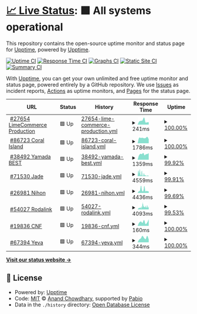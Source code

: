 # [📈 Live Status](https://demo.upptime.js.org): <!--live status--> **🟩 All systems operational**

This repository contains the open-source uptime monitor and status page for [Upptime](https://upptime.js.org), powered by [Upptime](https://github.com/upptime/upptime).

[![Uptime CI](https://github.com/LimeCommerce/upptime/workflows/Uptime%20CI/badge.svg)](https://github.com/LimeCommerce/upptime/actions?query=workflow%3A%22Uptime+CI%22)
[![Response Time CI](https://github.com/LimeCommerce/upptime/workflows/Response%20Time%20CI/badge.svg)](https://github.com/LimeCommerce/upptime/actions?query=workflow%3A%22Response+Time+CI%22)
[![Graphs CI](https://github.com/LimeCommerce/upptime/workflows/Graphs%20CI/badge.svg)](https://github.com/LimeCommerce/upptime/actions?query=workflow%3A%22Graphs+CI%22)
[![Static Site CI](https://github.com/LimeCommerce/upptime/workflows/Static%20Site%20CI/badge.svg)](https://github.com/LimeCommerce/upptime/actions?query=workflow%3A%22Static+Site+CI%22)
[![Summary CI](https://github.com/LimeCommerce/upptime/workflows/Summary%20CI/badge.svg)](https://github.com/LimeCommerce/upptime/actions?query=workflow%3A%22Summary+CI%22)

With [Upptime](https://upptime.js.org), you can get your own unlimited and free uptime monitor and status page, powered entirely by a GitHub repository. We use [Issues](https://github.com/upptime/upptime/issues) as incident reports, [Actions](https://github.com/LimeCommerce/upptime/actions) as uptime monitors, and [Pages](https://demo.upptime.js.org) for the status page.

<!--start: status pages-->
<!-- This summary is generated by Upptime (https://github.com/upptime/upptime) -->
<!-- Do not edit this manually, your changes will be overwritten -->
<!-- prettier-ignore -->
| URL | Status | History | Response Time | Uptime |
| --- | ------ | ------- | ------------- | ------ |
| <img alt="" src="https://www.limecommerce.com/favicon.svg" height="13"> [#27654 LimeCommerce Production](https://limecommerce.com) | 🟩 Up | [27654-lime-commerce-production.yml](https://github.com/LimeCommerce/upptime/commits/HEAD/history/27654-lime-commerce-production.yml) | <details><summary><img alt="Response time graph" src="./graphs/27654-lime-commerce-production/response-time-week.png" height="20"> 241ms</summary><br><a href="https://uptime.limecommerce.work/history/27654-lime-commerce-production"><img alt="Response time 318" src="https://img.shields.io/endpoint?url=https%3A%2F%2Fraw.githubusercontent.com%2FLimeCommerce%2Fupptime%2FHEAD%2Fapi%2F27654-lime-commerce-production%2Fresponse-time.json"></a><br><a href="https://uptime.limecommerce.work/history/27654-lime-commerce-production"><img alt="24-hour response time 165" src="https://img.shields.io/endpoint?url=https%3A%2F%2Fraw.githubusercontent.com%2FLimeCommerce%2Fupptime%2FHEAD%2Fapi%2F27654-lime-commerce-production%2Fresponse-time-day.json"></a><br><a href="https://uptime.limecommerce.work/history/27654-lime-commerce-production"><img alt="7-day response time 241" src="https://img.shields.io/endpoint?url=https%3A%2F%2Fraw.githubusercontent.com%2FLimeCommerce%2Fupptime%2FHEAD%2Fapi%2F27654-lime-commerce-production%2Fresponse-time-week.json"></a><br><a href="https://uptime.limecommerce.work/history/27654-lime-commerce-production"><img alt="30-day response time 322" src="https://img.shields.io/endpoint?url=https%3A%2F%2Fraw.githubusercontent.com%2FLimeCommerce%2Fupptime%2FHEAD%2Fapi%2F27654-lime-commerce-production%2Fresponse-time-month.json"></a><br><a href="https://uptime.limecommerce.work/history/27654-lime-commerce-production"><img alt="1-year response time 318" src="https://img.shields.io/endpoint?url=https%3A%2F%2Fraw.githubusercontent.com%2FLimeCommerce%2Fupptime%2FHEAD%2Fapi%2F27654-lime-commerce-production%2Fresponse-time-year.json"></a></details> | <details><summary><a href="https://uptime.limecommerce.work/history/27654-lime-commerce-production">100.00%</a></summary><a href="https://uptime.limecommerce.work/history/27654-lime-commerce-production"><img alt="All-time uptime 99.76%" src="https://img.shields.io/endpoint?url=https%3A%2F%2Fraw.githubusercontent.com%2FLimeCommerce%2Fupptime%2FHEAD%2Fapi%2F27654-lime-commerce-production%2Fuptime.json"></a><br><a href="https://uptime.limecommerce.work/history/27654-lime-commerce-production"><img alt="24-hour uptime 100.00%" src="https://img.shields.io/endpoint?url=https%3A%2F%2Fraw.githubusercontent.com%2FLimeCommerce%2Fupptime%2FHEAD%2Fapi%2F27654-lime-commerce-production%2Fuptime-day.json"></a><br><a href="https://uptime.limecommerce.work/history/27654-lime-commerce-production"><img alt="7-day uptime 100.00%" src="https://img.shields.io/endpoint?url=https%3A%2F%2Fraw.githubusercontent.com%2FLimeCommerce%2Fupptime%2FHEAD%2Fapi%2F27654-lime-commerce-production%2Fuptime-week.json"></a><br><a href="https://uptime.limecommerce.work/history/27654-lime-commerce-production"><img alt="30-day uptime 99.24%" src="https://img.shields.io/endpoint?url=https%3A%2F%2Fraw.githubusercontent.com%2FLimeCommerce%2Fupptime%2FHEAD%2Fapi%2F27654-lime-commerce-production%2Fuptime-month.json"></a><br><a href="https://uptime.limecommerce.work/history/27654-lime-commerce-production"><img alt="1-year uptime 99.76%" src="https://img.shields.io/endpoint?url=https%3A%2F%2Fraw.githubusercontent.com%2FLimeCommerce%2Fupptime%2FHEAD%2Fapi%2F27654-lime-commerce-production%2Fuptime-year.json"></a></details>
| <img alt="" src="https://coralisland.wiki/w/favicon.ico" height="13"> [#86723 Coral Island](https://coralisland.wiki/) | 🟩 Up | [86723-coral-island.yml](https://github.com/LimeCommerce/upptime/commits/HEAD/history/86723-coral-island.yml) | <details><summary><img alt="Response time graph" src="./graphs/86723-coral-island/response-time-week.png" height="20"> 1786ms</summary><br><a href="https://uptime.limecommerce.work/history/86723-coral-island"><img alt="Response time 1894" src="https://img.shields.io/endpoint?url=https%3A%2F%2Fraw.githubusercontent.com%2FLimeCommerce%2Fupptime%2FHEAD%2Fapi%2F86723-coral-island%2Fresponse-time.json"></a><br><a href="https://uptime.limecommerce.work/history/86723-coral-island"><img alt="24-hour response time 1366" src="https://img.shields.io/endpoint?url=https%3A%2F%2Fraw.githubusercontent.com%2FLimeCommerce%2Fupptime%2FHEAD%2Fapi%2F86723-coral-island%2Fresponse-time-day.json"></a><br><a href="https://uptime.limecommerce.work/history/86723-coral-island"><img alt="7-day response time 1786" src="https://img.shields.io/endpoint?url=https%3A%2F%2Fraw.githubusercontent.com%2FLimeCommerce%2Fupptime%2FHEAD%2Fapi%2F86723-coral-island%2Fresponse-time-week.json"></a><br><a href="https://uptime.limecommerce.work/history/86723-coral-island"><img alt="30-day response time 1986" src="https://img.shields.io/endpoint?url=https%3A%2F%2Fraw.githubusercontent.com%2FLimeCommerce%2Fupptime%2FHEAD%2Fapi%2F86723-coral-island%2Fresponse-time-month.json"></a><br><a href="https://uptime.limecommerce.work/history/86723-coral-island"><img alt="1-year response time 1894" src="https://img.shields.io/endpoint?url=https%3A%2F%2Fraw.githubusercontent.com%2FLimeCommerce%2Fupptime%2FHEAD%2Fapi%2F86723-coral-island%2Fresponse-time-year.json"></a></details> | <details><summary><a href="https://uptime.limecommerce.work/history/86723-coral-island">100.00%</a></summary><a href="https://uptime.limecommerce.work/history/86723-coral-island"><img alt="All-time uptime 99.92%" src="https://img.shields.io/endpoint?url=https%3A%2F%2Fraw.githubusercontent.com%2FLimeCommerce%2Fupptime%2FHEAD%2Fapi%2F86723-coral-island%2Fuptime.json"></a><br><a href="https://uptime.limecommerce.work/history/86723-coral-island"><img alt="24-hour uptime 100.00%" src="https://img.shields.io/endpoint?url=https%3A%2F%2Fraw.githubusercontent.com%2FLimeCommerce%2Fupptime%2FHEAD%2Fapi%2F86723-coral-island%2Fuptime-day.json"></a><br><a href="https://uptime.limecommerce.work/history/86723-coral-island"><img alt="7-day uptime 100.00%" src="https://img.shields.io/endpoint?url=https%3A%2F%2Fraw.githubusercontent.com%2FLimeCommerce%2Fupptime%2FHEAD%2Fapi%2F86723-coral-island%2Fuptime-week.json"></a><br><a href="https://uptime.limecommerce.work/history/86723-coral-island"><img alt="30-day uptime 99.98%" src="https://img.shields.io/endpoint?url=https%3A%2F%2Fraw.githubusercontent.com%2FLimeCommerce%2Fupptime%2FHEAD%2Fapi%2F86723-coral-island%2Fuptime-month.json"></a><br><a href="https://uptime.limecommerce.work/history/86723-coral-island"><img alt="1-year uptime 99.92%" src="https://img.shields.io/endpoint?url=https%3A%2F%2Fraw.githubusercontent.com%2FLimeCommerce%2Fupptime%2FHEAD%2Fapi%2F86723-coral-island%2Fuptime-year.json"></a></details>
| <img alt="" src="https://yamadabestid.com/media/favicon/stores/1/favicon-32x32.png" height="13"> [#38492 Yamada BEST](https://yamadabestid.com) | 🟩 Up | [38492-yamada-best.yml](https://github.com/LimeCommerce/upptime/commits/HEAD/history/38492-yamada-best.yml) | <details><summary><img alt="Response time graph" src="./graphs/38492-yamada-best/response-time-week.png" height="20"> 1359ms</summary><br><a href="https://uptime.limecommerce.work/history/38492-yamada-best"><img alt="Response time 1254" src="https://img.shields.io/endpoint?url=https%3A%2F%2Fraw.githubusercontent.com%2FLimeCommerce%2Fupptime%2FHEAD%2Fapi%2F38492-yamada-best%2Fresponse-time.json"></a><br><a href="https://uptime.limecommerce.work/history/38492-yamada-best"><img alt="24-hour response time 1598" src="https://img.shields.io/endpoint?url=https%3A%2F%2Fraw.githubusercontent.com%2FLimeCommerce%2Fupptime%2FHEAD%2Fapi%2F38492-yamada-best%2Fresponse-time-day.json"></a><br><a href="https://uptime.limecommerce.work/history/38492-yamada-best"><img alt="7-day response time 1359" src="https://img.shields.io/endpoint?url=https%3A%2F%2Fraw.githubusercontent.com%2FLimeCommerce%2Fupptime%2FHEAD%2Fapi%2F38492-yamada-best%2Fresponse-time-week.json"></a><br><a href="https://uptime.limecommerce.work/history/38492-yamada-best"><img alt="30-day response time 1770" src="https://img.shields.io/endpoint?url=https%3A%2F%2Fraw.githubusercontent.com%2FLimeCommerce%2Fupptime%2FHEAD%2Fapi%2F38492-yamada-best%2Fresponse-time-month.json"></a><br><a href="https://uptime.limecommerce.work/history/38492-yamada-best"><img alt="1-year response time 1254" src="https://img.shields.io/endpoint?url=https%3A%2F%2Fraw.githubusercontent.com%2FLimeCommerce%2Fupptime%2FHEAD%2Fapi%2F38492-yamada-best%2Fresponse-time-year.json"></a></details> | <details><summary><a href="https://uptime.limecommerce.work/history/38492-yamada-best">99.92%</a></summary><a href="https://uptime.limecommerce.work/history/38492-yamada-best"><img alt="All-time uptime 99.85%" src="https://img.shields.io/endpoint?url=https%3A%2F%2Fraw.githubusercontent.com%2FLimeCommerce%2Fupptime%2FHEAD%2Fapi%2F38492-yamada-best%2Fuptime.json"></a><br><a href="https://uptime.limecommerce.work/history/38492-yamada-best"><img alt="24-hour uptime 100.00%" src="https://img.shields.io/endpoint?url=https%3A%2F%2Fraw.githubusercontent.com%2FLimeCommerce%2Fupptime%2FHEAD%2Fapi%2F38492-yamada-best%2Fuptime-day.json"></a><br><a href="https://uptime.limecommerce.work/history/38492-yamada-best"><img alt="7-day uptime 99.92%" src="https://img.shields.io/endpoint?url=https%3A%2F%2Fraw.githubusercontent.com%2FLimeCommerce%2Fupptime%2FHEAD%2Fapi%2F38492-yamada-best%2Fuptime-week.json"></a><br><a href="https://uptime.limecommerce.work/history/38492-yamada-best"><img alt="30-day uptime 99.87%" src="https://img.shields.io/endpoint?url=https%3A%2F%2Fraw.githubusercontent.com%2FLimeCommerce%2Fupptime%2FHEAD%2Fapi%2F38492-yamada-best%2Fuptime-month.json"></a><br><a href="https://uptime.limecommerce.work/history/38492-yamada-best"><img alt="1-year uptime 99.85%" src="https://img.shields.io/endpoint?url=https%3A%2F%2Fraw.githubusercontent.com%2FLimeCommerce%2Fupptime%2FHEAD%2Fapi%2F38492-yamada-best%2Fuptime-year.json"></a></details>
| <img alt="" src="https://jade-jakarta.com/pub/media/favicon/stores/1/favicon-jade.png" height="13"> [#71530 Jade](https://jade-jakarta.com) | 🟩 Up | [71530-jade.yml](https://github.com/LimeCommerce/upptime/commits/HEAD/history/71530-jade.yml) | <details><summary><img alt="Response time graph" src="./graphs/71530-jade/response-time-week.png" height="20"> 4559ms</summary><br><a href="https://uptime.limecommerce.work/history/71530-jade"><img alt="Response time 6201" src="https://img.shields.io/endpoint?url=https%3A%2F%2Fraw.githubusercontent.com%2FLimeCommerce%2Fupptime%2FHEAD%2Fapi%2F71530-jade%2Fresponse-time.json"></a><br><a href="https://uptime.limecommerce.work/history/71530-jade"><img alt="24-hour response time 1724" src="https://img.shields.io/endpoint?url=https%3A%2F%2Fraw.githubusercontent.com%2FLimeCommerce%2Fupptime%2FHEAD%2Fapi%2F71530-jade%2Fresponse-time-day.json"></a><br><a href="https://uptime.limecommerce.work/history/71530-jade"><img alt="7-day response time 4559" src="https://img.shields.io/endpoint?url=https%3A%2F%2Fraw.githubusercontent.com%2FLimeCommerce%2Fupptime%2FHEAD%2Fapi%2F71530-jade%2Fresponse-time-week.json"></a><br><a href="https://uptime.limecommerce.work/history/71530-jade"><img alt="30-day response time 9337" src="https://img.shields.io/endpoint?url=https%3A%2F%2Fraw.githubusercontent.com%2FLimeCommerce%2Fupptime%2FHEAD%2Fapi%2F71530-jade%2Fresponse-time-month.json"></a><br><a href="https://uptime.limecommerce.work/history/71530-jade"><img alt="1-year response time 6201" src="https://img.shields.io/endpoint?url=https%3A%2F%2Fraw.githubusercontent.com%2FLimeCommerce%2Fupptime%2FHEAD%2Fapi%2F71530-jade%2Fresponse-time-year.json"></a></details> | <details><summary><a href="https://uptime.limecommerce.work/history/71530-jade">99.91%</a></summary><a href="https://uptime.limecommerce.work/history/71530-jade"><img alt="All-time uptime 99.44%" src="https://img.shields.io/endpoint?url=https%3A%2F%2Fraw.githubusercontent.com%2FLimeCommerce%2Fupptime%2FHEAD%2Fapi%2F71530-jade%2Fuptime.json"></a><br><a href="https://uptime.limecommerce.work/history/71530-jade"><img alt="24-hour uptime 100.00%" src="https://img.shields.io/endpoint?url=https%3A%2F%2Fraw.githubusercontent.com%2FLimeCommerce%2Fupptime%2FHEAD%2Fapi%2F71530-jade%2Fuptime-day.json"></a><br><a href="https://uptime.limecommerce.work/history/71530-jade"><img alt="7-day uptime 99.91%" src="https://img.shields.io/endpoint?url=https%3A%2F%2Fraw.githubusercontent.com%2FLimeCommerce%2Fupptime%2FHEAD%2Fapi%2F71530-jade%2Fuptime-week.json"></a><br><a href="https://uptime.limecommerce.work/history/71530-jade"><img alt="30-day uptime 98.40%" src="https://img.shields.io/endpoint?url=https%3A%2F%2Fraw.githubusercontent.com%2FLimeCommerce%2Fupptime%2FHEAD%2Fapi%2F71530-jade%2Fuptime-month.json"></a><br><a href="https://uptime.limecommerce.work/history/71530-jade"><img alt="1-year uptime 99.44%" src="https://img.shields.io/endpoint?url=https%3A%2F%2Fraw.githubusercontent.com%2FLimeCommerce%2Fupptime%2FHEAD%2Fapi%2F71530-jade%2Fuptime-year.json"></a></details>
| <img alt="" src="https://nihonmart.id/pub/media/favicon/stores/1/favicon_1.ico" height="13"> [#26981 Nihon](https://nihonmart.id) | 🟩 Up | [26981-nihon.yml](https://github.com/LimeCommerce/upptime/commits/HEAD/history/26981-nihon.yml) | <details><summary><img alt="Response time graph" src="./graphs/26981-nihon/response-time-week.png" height="20"> 4436ms</summary><br><a href="https://uptime.limecommerce.work/history/26981-nihon"><img alt="Response time 2426" src="https://img.shields.io/endpoint?url=https%3A%2F%2Fraw.githubusercontent.com%2FLimeCommerce%2Fupptime%2FHEAD%2Fapi%2F26981-nihon%2Fresponse-time.json"></a><br><a href="https://uptime.limecommerce.work/history/26981-nihon"><img alt="24-hour response time 11860" src="https://img.shields.io/endpoint?url=https%3A%2F%2Fraw.githubusercontent.com%2FLimeCommerce%2Fupptime%2FHEAD%2Fapi%2F26981-nihon%2Fresponse-time-day.json"></a><br><a href="https://uptime.limecommerce.work/history/26981-nihon"><img alt="7-day response time 4436" src="https://img.shields.io/endpoint?url=https%3A%2F%2Fraw.githubusercontent.com%2FLimeCommerce%2Fupptime%2FHEAD%2Fapi%2F26981-nihon%2Fresponse-time-week.json"></a><br><a href="https://uptime.limecommerce.work/history/26981-nihon"><img alt="30-day response time 3377" src="https://img.shields.io/endpoint?url=https%3A%2F%2Fraw.githubusercontent.com%2FLimeCommerce%2Fupptime%2FHEAD%2Fapi%2F26981-nihon%2Fresponse-time-month.json"></a><br><a href="https://uptime.limecommerce.work/history/26981-nihon"><img alt="1-year response time 2426" src="https://img.shields.io/endpoint?url=https%3A%2F%2Fraw.githubusercontent.com%2FLimeCommerce%2Fupptime%2FHEAD%2Fapi%2F26981-nihon%2Fresponse-time-year.json"></a></details> | <details><summary><a href="https://uptime.limecommerce.work/history/26981-nihon">99.69%</a></summary><a href="https://uptime.limecommerce.work/history/26981-nihon"><img alt="All-time uptime 99.77%" src="https://img.shields.io/endpoint?url=https%3A%2F%2Fraw.githubusercontent.com%2FLimeCommerce%2Fupptime%2FHEAD%2Fapi%2F26981-nihon%2Fuptime.json"></a><br><a href="https://uptime.limecommerce.work/history/26981-nihon"><img alt="24-hour uptime 99.31%" src="https://img.shields.io/endpoint?url=https%3A%2F%2Fraw.githubusercontent.com%2FLimeCommerce%2Fupptime%2FHEAD%2Fapi%2F26981-nihon%2Fuptime-day.json"></a><br><a href="https://uptime.limecommerce.work/history/26981-nihon"><img alt="7-day uptime 99.69%" src="https://img.shields.io/endpoint?url=https%3A%2F%2Fraw.githubusercontent.com%2FLimeCommerce%2Fupptime%2FHEAD%2Fapi%2F26981-nihon%2Fuptime-week.json"></a><br><a href="https://uptime.limecommerce.work/history/26981-nihon"><img alt="30-day uptime 99.70%" src="https://img.shields.io/endpoint?url=https%3A%2F%2Fraw.githubusercontent.com%2FLimeCommerce%2Fupptime%2FHEAD%2Fapi%2F26981-nihon%2Fuptime-month.json"></a><br><a href="https://uptime.limecommerce.work/history/26981-nihon"><img alt="1-year uptime 99.77%" src="https://img.shields.io/endpoint?url=https%3A%2F%2Fraw.githubusercontent.com%2FLimeCommerce%2Fupptime%2FHEAD%2Fapi%2F26981-nihon%2Fuptime-year.json"></a></details>
| <img alt="" src="https://media.rodalink.com/favicon/websites/1/favicon.png" height="13"> [#54027 Rodalink](https://www.rodalink.com) | 🟩 Up | [54027-rodalink.yml](https://github.com/LimeCommerce/upptime/commits/HEAD/history/54027-rodalink.yml) | <details><summary><img alt="Response time graph" src="./graphs/54027-rodalink/response-time-week.png" height="20"> 4093ms</summary><br><a href="https://uptime.limecommerce.work/history/54027-rodalink"><img alt="Response time 4029" src="https://img.shields.io/endpoint?url=https%3A%2F%2Fraw.githubusercontent.com%2FLimeCommerce%2Fupptime%2FHEAD%2Fapi%2F54027-rodalink%2Fresponse-time.json"></a><br><a href="https://uptime.limecommerce.work/history/54027-rodalink"><img alt="24-hour response time 4585" src="https://img.shields.io/endpoint?url=https%3A%2F%2Fraw.githubusercontent.com%2FLimeCommerce%2Fupptime%2FHEAD%2Fapi%2F54027-rodalink%2Fresponse-time-day.json"></a><br><a href="https://uptime.limecommerce.work/history/54027-rodalink"><img alt="7-day response time 4093" src="https://img.shields.io/endpoint?url=https%3A%2F%2Fraw.githubusercontent.com%2FLimeCommerce%2Fupptime%2FHEAD%2Fapi%2F54027-rodalink%2Fresponse-time-week.json"></a><br><a href="https://uptime.limecommerce.work/history/54027-rodalink"><img alt="30-day response time 4954" src="https://img.shields.io/endpoint?url=https%3A%2F%2Fraw.githubusercontent.com%2FLimeCommerce%2Fupptime%2FHEAD%2Fapi%2F54027-rodalink%2Fresponse-time-month.json"></a><br><a href="https://uptime.limecommerce.work/history/54027-rodalink"><img alt="1-year response time 4029" src="https://img.shields.io/endpoint?url=https%3A%2F%2Fraw.githubusercontent.com%2FLimeCommerce%2Fupptime%2FHEAD%2Fapi%2F54027-rodalink%2Fresponse-time-year.json"></a></details> | <details><summary><a href="https://uptime.limecommerce.work/history/54027-rodalink">99.53%</a></summary><a href="https://uptime.limecommerce.work/history/54027-rodalink"><img alt="All-time uptime 99.77%" src="https://img.shields.io/endpoint?url=https%3A%2F%2Fraw.githubusercontent.com%2FLimeCommerce%2Fupptime%2FHEAD%2Fapi%2F54027-rodalink%2Fuptime.json"></a><br><a href="https://uptime.limecommerce.work/history/54027-rodalink"><img alt="24-hour uptime 99.73%" src="https://img.shields.io/endpoint?url=https%3A%2F%2Fraw.githubusercontent.com%2FLimeCommerce%2Fupptime%2FHEAD%2Fapi%2F54027-rodalink%2Fuptime-day.json"></a><br><a href="https://uptime.limecommerce.work/history/54027-rodalink"><img alt="7-day uptime 99.53%" src="https://img.shields.io/endpoint?url=https%3A%2F%2Fraw.githubusercontent.com%2FLimeCommerce%2Fupptime%2FHEAD%2Fapi%2F54027-rodalink%2Fuptime-week.json"></a><br><a href="https://uptime.limecommerce.work/history/54027-rodalink"><img alt="30-day uptime 99.64%" src="https://img.shields.io/endpoint?url=https%3A%2F%2Fraw.githubusercontent.com%2FLimeCommerce%2Fupptime%2FHEAD%2Fapi%2F54027-rodalink%2Fuptime-month.json"></a><br><a href="https://uptime.limecommerce.work/history/54027-rodalink"><img alt="1-year uptime 99.77%" src="https://img.shields.io/endpoint?url=https%3A%2F%2Fraw.githubusercontent.com%2FLimeCommerce%2Fupptime%2FHEAD%2Fapi%2F54027-rodalink%2Fuptime-year.json"></a></details>
| <img alt="" src="https://cnfstore.com/pub/media/favicon/stores/1/favicon.png" height="13"> [#19836 CNF](https://cnfstore.com) | 🟩 Up | [19836-cnf.yml](https://github.com/LimeCommerce/upptime/commits/HEAD/history/19836-cnf.yml) | <details><summary><img alt="Response time graph" src="./graphs/19836-cnf/response-time-week.png" height="20"> 160ms</summary><br><a href="https://uptime.limecommerce.work/history/19836-cnf"><img alt="Response time 139" src="https://img.shields.io/endpoint?url=https%3A%2F%2Fraw.githubusercontent.com%2FLimeCommerce%2Fupptime%2FHEAD%2Fapi%2F19836-cnf%2Fresponse-time.json"></a><br><a href="https://uptime.limecommerce.work/history/19836-cnf"><img alt="24-hour response time 260" src="https://img.shields.io/endpoint?url=https%3A%2F%2Fraw.githubusercontent.com%2FLimeCommerce%2Fupptime%2FHEAD%2Fapi%2F19836-cnf%2Fresponse-time-day.json"></a><br><a href="https://uptime.limecommerce.work/history/19836-cnf"><img alt="7-day response time 160" src="https://img.shields.io/endpoint?url=https%3A%2F%2Fraw.githubusercontent.com%2FLimeCommerce%2Fupptime%2FHEAD%2Fapi%2F19836-cnf%2Fresponse-time-week.json"></a><br><a href="https://uptime.limecommerce.work/history/19836-cnf"><img alt="30-day response time 194" src="https://img.shields.io/endpoint?url=https%3A%2F%2Fraw.githubusercontent.com%2FLimeCommerce%2Fupptime%2FHEAD%2Fapi%2F19836-cnf%2Fresponse-time-month.json"></a><br><a href="https://uptime.limecommerce.work/history/19836-cnf"><img alt="1-year response time 139" src="https://img.shields.io/endpoint?url=https%3A%2F%2Fraw.githubusercontent.com%2FLimeCommerce%2Fupptime%2FHEAD%2Fapi%2F19836-cnf%2Fresponse-time-year.json"></a></details> | <details><summary><a href="https://uptime.limecommerce.work/history/19836-cnf">100.00%</a></summary><a href="https://uptime.limecommerce.work/history/19836-cnf"><img alt="All-time uptime 100.00%" src="https://img.shields.io/endpoint?url=https%3A%2F%2Fraw.githubusercontent.com%2FLimeCommerce%2Fupptime%2FHEAD%2Fapi%2F19836-cnf%2Fuptime.json"></a><br><a href="https://uptime.limecommerce.work/history/19836-cnf"><img alt="24-hour uptime 100.00%" src="https://img.shields.io/endpoint?url=https%3A%2F%2Fraw.githubusercontent.com%2FLimeCommerce%2Fupptime%2FHEAD%2Fapi%2F19836-cnf%2Fuptime-day.json"></a><br><a href="https://uptime.limecommerce.work/history/19836-cnf"><img alt="7-day uptime 100.00%" src="https://img.shields.io/endpoint?url=https%3A%2F%2Fraw.githubusercontent.com%2FLimeCommerce%2Fupptime%2FHEAD%2Fapi%2F19836-cnf%2Fuptime-week.json"></a><br><a href="https://uptime.limecommerce.work/history/19836-cnf"><img alt="30-day uptime 100.00%" src="https://img.shields.io/endpoint?url=https%3A%2F%2Fraw.githubusercontent.com%2FLimeCommerce%2Fupptime%2FHEAD%2Fapi%2F19836-cnf%2Fuptime-month.json"></a><br><a href="https://uptime.limecommerce.work/history/19836-cnf"><img alt="1-year uptime 100.00%" src="https://img.shields.io/endpoint?url=https%3A%2F%2Fraw.githubusercontent.com%2FLimeCommerce%2Fupptime%2FHEAD%2Fapi%2F19836-cnf%2Fuptime-year.json"></a></details>
| <img alt="" src="https://yeva.asia/cdn/shop/files/Logo_Full.png" height="13"> [#67394 Yeva](https://yeva.asia) | 🟩 Up | [67394-yeva.yml](https://github.com/LimeCommerce/upptime/commits/HEAD/history/67394-yeva.yml) | <details><summary><img alt="Response time graph" src="./graphs/67394-yeva/response-time-week.png" height="20"> 344ms</summary><br><a href="https://uptime.limecommerce.work/history/67394-yeva"><img alt="Response time 564" src="https://img.shields.io/endpoint?url=https%3A%2F%2Fraw.githubusercontent.com%2FLimeCommerce%2Fupptime%2FHEAD%2Fapi%2F67394-yeva%2Fresponse-time.json"></a><br><a href="https://uptime.limecommerce.work/history/67394-yeva"><img alt="24-hour response time 230" src="https://img.shields.io/endpoint?url=https%3A%2F%2Fraw.githubusercontent.com%2FLimeCommerce%2Fupptime%2FHEAD%2Fapi%2F67394-yeva%2Fresponse-time-day.json"></a><br><a href="https://uptime.limecommerce.work/history/67394-yeva"><img alt="7-day response time 344" src="https://img.shields.io/endpoint?url=https%3A%2F%2Fraw.githubusercontent.com%2FLimeCommerce%2Fupptime%2FHEAD%2Fapi%2F67394-yeva%2Fresponse-time-week.json"></a><br><a href="https://uptime.limecommerce.work/history/67394-yeva"><img alt="30-day response time 854" src="https://img.shields.io/endpoint?url=https%3A%2F%2Fraw.githubusercontent.com%2FLimeCommerce%2Fupptime%2FHEAD%2Fapi%2F67394-yeva%2Fresponse-time-month.json"></a><br><a href="https://uptime.limecommerce.work/history/67394-yeva"><img alt="1-year response time 564" src="https://img.shields.io/endpoint?url=https%3A%2F%2Fraw.githubusercontent.com%2FLimeCommerce%2Fupptime%2FHEAD%2Fapi%2F67394-yeva%2Fresponse-time-year.json"></a></details> | <details><summary><a href="https://uptime.limecommerce.work/history/67394-yeva">100.00%</a></summary><a href="https://uptime.limecommerce.work/history/67394-yeva"><img alt="All-time uptime 100.00%" src="https://img.shields.io/endpoint?url=https%3A%2F%2Fraw.githubusercontent.com%2FLimeCommerce%2Fupptime%2FHEAD%2Fapi%2F67394-yeva%2Fuptime.json"></a><br><a href="https://uptime.limecommerce.work/history/67394-yeva"><img alt="24-hour uptime 100.00%" src="https://img.shields.io/endpoint?url=https%3A%2F%2Fraw.githubusercontent.com%2FLimeCommerce%2Fupptime%2FHEAD%2Fapi%2F67394-yeva%2Fuptime-day.json"></a><br><a href="https://uptime.limecommerce.work/history/67394-yeva"><img alt="7-day uptime 100.00%" src="https://img.shields.io/endpoint?url=https%3A%2F%2Fraw.githubusercontent.com%2FLimeCommerce%2Fupptime%2FHEAD%2Fapi%2F67394-yeva%2Fuptime-week.json"></a><br><a href="https://uptime.limecommerce.work/history/67394-yeva"><img alt="30-day uptime 99.99%" src="https://img.shields.io/endpoint?url=https%3A%2F%2Fraw.githubusercontent.com%2FLimeCommerce%2Fupptime%2FHEAD%2Fapi%2F67394-yeva%2Fuptime-month.json"></a><br><a href="https://uptime.limecommerce.work/history/67394-yeva"><img alt="1-year uptime 100.00%" src="https://img.shields.io/endpoint?url=https%3A%2F%2Fraw.githubusercontent.com%2FLimeCommerce%2Fupptime%2FHEAD%2Fapi%2F67394-yeva%2Fuptime-year.json"></a></details>

<!--end: status pages-->

[**Visit our status website →**](https://demo.upptime.js.org)

## 📄 License

- Powered by: [Upptime](https://github.com/upptime/upptime)
- Code: [MIT](./LICENSE) © [Anand Chowdhary](https://anandchowdhary.com), supported by [Pabio](https://pabio.com)
- Data in the `./history` directory: [Open Database License](https://opendatacommons.org/licenses/odbl/1-0/)
